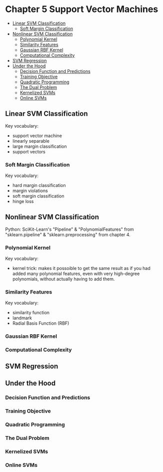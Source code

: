 # Chapter 5 Support Vector Machines

- [Linear SVM Classification](#linear-svm-classification)
  - [Soft Margin Classification](#soft-margin-classification)
- [Nonlinear SVM Classification](#nonlinear-svm-classification)
  - [Polynomial Kernel](#polynomial-kernel)
  - [Similarity Features](#similarity-features)
  - [Gaussian RBF Kernel](#gaussian-rbf-kernel)
  - [Computational Complexity](#computational-complexity)
- [SVM Regression](#svm-regression)
- [Under the Hood](#under-the-hood)
  - [Decision Function and Predictions](#decision-function-and-predictions)
  - [Training Objective](#training-objective)
  - [Quadratic Programming](#quadratic-programming)
  - [The Dual Problem](#the-dual-problem)
  - [Kernelized SVMs](#kernelized-svms)
  - [Online SVMs](#online-svms)

## Linear SVM Classification

Key vocabulary: 
- support vector machine
- linearly separable
- large margin classification
- support vectors

### Soft Margin Classification

Key vocabulary:
- hard margin classification
- margin violations
- soft margin classification
- hinge loss

## Nonlinear SVM Classification

Python: SciKit-Learn's "Pipeline" & "PolynomialFeatures" from "sklearn.pipeline" & "sklearn.preprocessing" from chapter 4. 

### Polynomial Kernel

Key vocabulary:
- kernel trick: makes it possoible to get the same result as if you had added many polynomial features, even with very high-degree polynomials, without actually having to add them. 

### Similarity Features

Key vocabulary:
- similarity function
- landmark
- Radial Basis Function (RBF)

### Gaussian RBF Kernel

### Computational Complexity

## SVM Regression

## Under the Hood

### Decision Function and Predictions

### Training Objective

### Quadratic Programming

### The Dual Problem

### Kernelized SVMs

### Online SVMs

